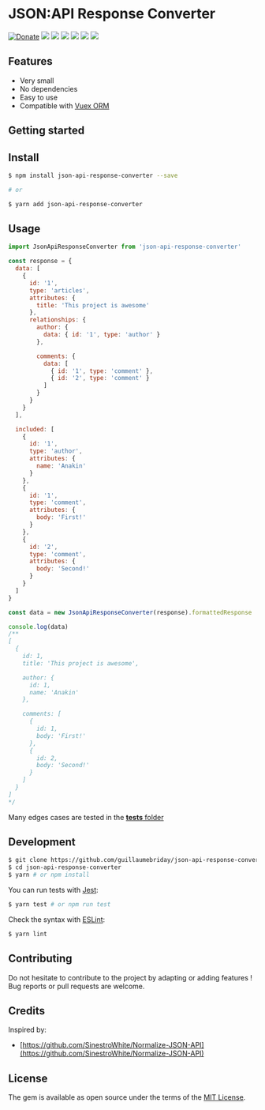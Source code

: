 # JSON:API Response Converter

[![Donate](https://img.shields.io/badge/Donate-PayPal-green.svg)](https://www.paypal.me/guillaumebriday)
![](https://github.com/guillaumebriday/json-api-response-converter/workflows/Lint/badge.svg)
![](https://github.com/guillaumebriday/json-api-response-converter/workflows/Test/badge.svg)
[![](https://img.shields.io/npm/dt/json-api-response-converter.svg)](https://www.npmjs.com/package/json-api-response-converter)
[![](https://img.shields.io/npm/bt/json-api-response-converter.svg)](https://www.npmjs.com/package/json-api-response-converter)
[![](https://img.shields.io/npm/v/json-api-response-converter.svg)](https://www.npmjs.com/package/json-api-response-converter)
[![](https://img.shields.io/github/license/guillaumebriday/json-api-response-converter.svg)](https://github.com/guillaumebriday/json-api-response-converter)

## Features

* Very small
* No dependencies
* Easy to use
* Compatible with [Vuex ORM](https://github.com/vuex-orm/vuex-orm)

## Getting started

## Install

```bash
$ npm install json-api-response-converter --save

# or

$ yarn add json-api-response-converter
```

## Usage

```js
import JsonApiResponseConverter from 'json-api-response-converter'

const response = {
  data: [
    {
      id: '1',
      type: 'articles',
      attributes: {
        title: 'This project is awesome'
      },
      relationships: {
        author: {
          data: { id: '1', type: 'author' }
        },

        comments: {
          data: [
            { id: '1', type: 'comment' },
            { id: '2', type: 'comment' }
          ]
        }
      }
    }
  ],

  included: [
    {
      id: '1',
      type: 'author',
      attributes: {
        name: 'Anakin'
      }
    },
    {
      id: '1',
      type: 'comment',
      attributes: {
        body: 'First!'
      }
    },
    {
      id: '2',
      type: 'comment',
      attributes: {
        body: 'Second!'
      }
    }
  ]
}

const data = new JsonApiResponseConverter(response).formattedResponse

console.log(data)
/**
[
  {
    id: 1,
    title: 'This project is awesome',

    author: {
      id: 1,
      name: 'Anakin'
    },

    comments: [
      {
        id: 1,
        body: 'First!'
      },
      {
        id: 2,
        body: 'Second!'
      }
    ]
  }
]
*/
```

Many edges cases are tested in the [__tests__ folder](https://github.com/guillaumebriday/json-api-response-converter/tree/master/__tests__)

## Development
```bash
$ git clone https://github.com/guillaumebriday/json-api-response-converter
$ cd json-api-response-converter
$ yarn # or npm install
```

You can run tests with [Jest](https://jestjs.io/):
```bash
$ yarn test # or npm run test
```

Check the syntax with [ESLint](https://eslint.org/):

```bash
$ yarn lint
```

## Contributing
Do not hesitate to contribute to the project by adapting or adding features ! Bug reports or pull requests are welcome.

## Credits

Inspired by:

+ [https://github.com/SinestroWhite/Normalize-JSON-API](https://github.com/SinestroWhite/Normalize-JSON-API)

## License
The gem is available as open source under the terms of the [MIT License](https://opensource.org/licenses/MIT).
